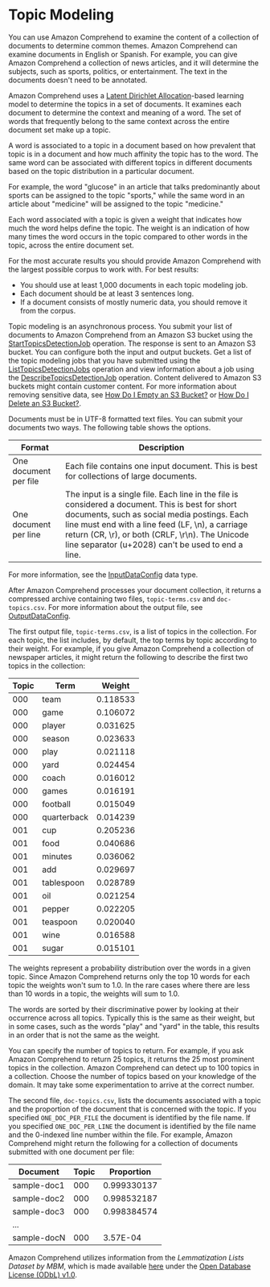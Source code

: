 # Topic Modeling<a name="topic-modeling"></a>

You can use Amazon Comprehend to examine the content of a collection of documents to determine common themes\. Amazon Comprehend can examine documents in English or Spanish\. For example, you can give Amazon Comprehend a collection of news articles, and it will determine the subjects, such as sports, politics, or entertainment\. The text in the documents doesn't need to be annotated\. 

Amazon Comprehend uses a [Latent Dirichlet Allocation](http://www.jmlr.org/papers/volume3/blei03a/blei03a.pdf)\-based learning model to determine the topics in a set of documents\. It examines each document to determine the context and meaning of a word\. The set of words that frequently belong to the same context across the entire document set make up a topic\.

A word is associated to a topic in a document based on how prevalent that topic is in a document and how much affinity the topic has to the word\. The same word can be associated with different topics in different documents based on the topic distribution in a particular document\. 

For example, the word "glucose" in an article that talks predominantly about sports can be assigned to the topic "sports," while the same word in an article about "medicine" will be assigned to the topic "medicine\."

Each word associated with a topic is given a weight that indicates how much the word helps define the topic\. The weight is an indication of how many times the word occurs in the topic compared to other words in the topic, across the entire document set\.

For the most accurate results you should provide Amazon Comprehend with the largest possible corpus to work with\. For best results:
+ You should use at least 1,000 documents in each topic modeling job\.
+ Each document should be at least 3 sentences long\.
+ If a document consists of mostly numeric data, you should remove it from the corpus\.

Topic modeling is an asynchronous process\. You submit your list of documents to Amazon Comprehend from an Amazon S3 bucket using the [StartTopicsDetectionJob](API_StartTopicsDetectionJob.md) operation\. The response is sent to an Amazon S3 bucket\. You can configure both the input and output buckets\. Get a list of the topic modeling jobs that you have submitted using the [ListTopicsDetectionJobs](API_ListTopicsDetectionJobs.md) operation and view information about a job using the [DescribeTopicsDetectionJob](API_DescribeTopicsDetectionJob.md) operation\. Content delivered to Amazon S3 buckets might contain customer content\. For more information about removing sensitive data, see [How Do I Empty an S3 Bucket?](http://docs.aws.amazon.com/AmazonS3/latest/user-guide/empty-bucket.html) or [How Do I Delete an S3 Bucket?](http://docs.aws.amazon.com/AmazonS3/latest/user-guide/delete-bucket.html)\.

Documents must be in UTF\-8 formatted text files\. You can submit your documents two ways\. The following table shows the options\.


| Format | Description | 
| --- | --- | 
| One document per file | Each file contains one input document\. This is best for collections of large documents\. | 
| One document per line | The input is a single file\. Each line in the file is considered a document\. This is best for short documents, such as social media postings\. Each line must end with a line feed \(LF, \\n\), a carriage return \(CR, \\r\), or both \(CRLF, \\r\\n\)\. The Unicode line separator \(u\+2028\) can't be used to end a line\. | 

For more information, see the [InputDataConfig](API_InputDataConfig.md) data type\.

After Amazon Comprehend processes your document collection, it returns a compressed archive containing two files, `topic-terms.csv` and `doc-topics.csv`\. For more information about the output file, see [OutputDataConfig](API_OutputDataConfig.md)\. 

The first output file, `topic-terms.csv`, is a list of topics in the collection\. For each topic, the list includes, by default, the top terms by topic according to their weight\. For example, if you give Amazon Comprehend a collection of newspaper articles, it might return the following to describe the first two topics in the collection:


| Topic | Term | Weight | 
| --- | --- | --- | 
| 000 | team | 0\.118533 | 
| 000 | game | 0\.106072 | 
| 000 | player | 0\.031625 | 
| 000 | season | 0\.023633 | 
| 000 | play | 0\.021118 | 
| 000 | yard | 0\.024454 | 
| 000 | coach | 0\.016012 | 
| 000 | games | 0\.016191 | 
| 000 | football | 0\.015049 | 
| 000 | quarterback | 0\.014239 | 
| 001 | cup | 0\.205236 | 
| 001 | food | 0\.040686 | 
| 001 | minutes | 0\.036062 | 
| 001 | add | 0\.029697 | 
| 001 | tablespoon | 0\.028789 | 
| 001 | oil | 0\.021254 | 
| 001 | pepper | 0\.022205 | 
| 001 | teaspoon | 0\.020040 | 
| 001 | wine | 0\.016588 | 
| 001 | sugar | 0\.015101 | 

The weights represent a probability distribution over the words in a given topic\. Since Amazon Comprehend returns only the top 10 words for each topic the weights won't sum to 1\.0\. In the rare cases where there are less than 10 words in a topic, the weights will sum to 1\.0\.

The words are sorted by their discriminative power by looking at their occurrence across all topics\. Typically this is the same as their weight, but in some cases, such as the words "play" and "yard" in the table, this results in an order that is not the same as the weight\.

You can specify the number of topics to return\. For example, if you ask Amazon Comprehend to return 25 topics, it returns the 25 most prominent topics in the collection\. Amazon Comprehend can detect up to 100 topics in a collection\. Choose the number of topics based on your knowledge of the domain\. It may take some experimentation to arrive at the correct number\. 

The second file, `doc-topics.csv`, lists the documents associated with a topic and the proportion of the document that is concerned with the topic\. If you specified `ONE_DOC_PER_FILE` the document is identified by the file name\. If you specified `ONE_DOC_PER_LINE` the document is identified by the file name and the 0\-indexed line number within the file\. For example, Amazon Comprehend might return the following for a collection of documents submitted with one document per file:


| Document | Topic | Proportion | 
| --- | --- | --- | 
| sample\-doc1 | 000 | 0\.999330137 | 
| sample\-doc2 | 000 | 0\.998532187 | 
| sample\-doc3 | 000 | 0\.998384574 | 
| \.\.\. |   |   | 
| sample\-docN | 000 | 3\.57E\-04 | 

Amazon Comprehend utilizes information from the *Lemmatization Lists Dataset by MBM*, which is made available [here](http://www.lexiconista.com/datasets/lemmatization/) under the [Open Database License \(ODbL\) v1\.0](https://opendatacommons.org/licenses/odbl/1-0/)\.